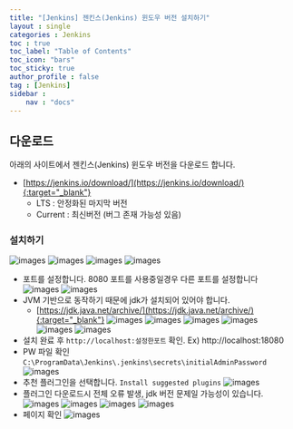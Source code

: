 ```yaml
---
title: "[Jenkins] 젠킨스(Jenkins) 윈도우 버전 설치하기"
layout : single
categories : Jenkins
toc : true
toc_label: "Table of Contents"
toc_icon: "bars"
toc_sticky: true
author_profile : false
tag : [Jenkins]
sidebar :
    nav : "docs"
---
```


## 다운로드
아래의 사이트에서 젠킨스(Jenkins) 윈도우 버전을 다운로드 합니다.
- [https://jenkins.io/download/](https://jenkins.io/download/){:target="_blank"}
  - LTS : 안정화된 마지막 버전
  - Current : 최신버전 (버그 존재 가능성 있음)

### 설치하기

![images](../images/2022-07-20-jenkins/jenkins1.png)
![images](../images/2022-07-20-jenkins/jenkins2.png)
![images](../images/2022-07-20-jenkins/jenkins3.png)
![images](../images/2022-07-20-jenkins/jenkins4.png)
- 포트를 설정합니다. 8080 포트를 사용중일경우 다른 포트를 설정합니다
![images](../images/2022-07-20-jenkins/jenkins5.png)
![images](../images/2022-07-20-jenkins/jenkins6.png)
- JVM 기반으로 동작하기 때문에 jdk가 설치되어 있어야 합니다.
  - [https://jdk.java.net/archive/](https://jdk.java.net/archive/){:target="_blank"}
![images](../images/2022-07-20-jenkins/jenkins7.png)
![images](../images/2022-07-20-jenkins/jenkins8.png)
![images](../images/2022-07-20-jenkins/jenkins9.png)
![images](../images/2022-07-20-jenkins/jenkins10.png)
![images](../images/2022-07-20-jenkins/jenkins11.png)
![images](../images/2022-07-20-jenkins/jenkins12.png)
- 설치 완료 후 `http://localhost:설정한포트` 확인. Ex) http://localhost:18080
- PW 파일 확인 `C:\ProgramData\Jenkins\.jenkins\secrets\initialAdminPassword` 
![images](../images/2022-07-20-jenkins/jenkins13.png)
- 추천 플러그인을 선택합니다. `Install suggested plugins`
![images](../images/2022-07-20-jenkins/jenkins14.png)
- 플러그인 다운로드시 전체 오류 발생, jdk 버전 문제일 가능성이 있습니다.
![images](../images/2022-07-20-jenkins/jenkins15.png)
![images](../images/2022-07-20-jenkins/jenkins16.png)
![images](../images/2022-07-20-jenkins/jenkins17.png)
![images](../images/2022-07-20-jenkins/jenkins18.png)
- 페이지 확인
![images](../images/2022-07-20-jenkins/jenkins19.png)